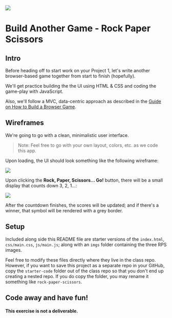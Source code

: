 <img src="https://i.imgur.com/cIz3Qx8.png">

# Build Another Game - Rock Paper Scissors

## Intro

Before heading off to start work on your Project 1, let's write another browser-based game together from start to finish (hopefully).

We'll get practice building the the UI using HTML & CSS and coding the game-play with JavaScript.

Also, we'll follow a MVC, data-centric approach as described in the [Guide on How to Build a Browser Game](https://gist.github.com/jim-clark/6f1919291f6007b2c0b2c93d925d6bac).

## Wireframes

We're going to go with a clean, minimalistic user interface.

> Note: Feel free to go with your own layout, colors, etc. as we code this app.

Upon loading, the UI should look something like the following wireframe:

<img src="https://i.imgur.com/Agh4bdE.png">

Upon clicking the **Rock, Paper, Scissors... Go!** button, there will be a small display that counts down 3, 2, 1...:

<img src="https://i.imgur.com/xYE9rv1.png">

After the countdown finishes, the scores will be updated; and if there's a winner, that symbol will be rendered with a grey border.

## Setup

Included along side this README file are starter versions of the `index.html`, `css/main.css`, `js/main.js`; along with an `imgs` folder containing the three RPS images.

Feel free to modify these files directly where they live in the class repo. However, if you want to save this project as a separate repo in your GitHub, copy the `starter-code` folder out of the class repo so that you don't end up creating a nested repo. If you do copy the folder, you may rename it something like `rock-paper-scissors`.

## Code away and have fun!

#### This exercise is not a deliverable.
